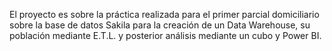 El proyecto es sobre la práctica realizada para el primer parcial domiciliario sobre la base de datos Sakila para la creación de un Data Warehouse, su población mediante E.T.L. y posterior análisis mediante un cubo y Power BI.
